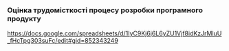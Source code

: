 ### Оцінка трудомісткості процесу розробки програмного продукту

https://docs.google.com/spreadsheets/d/1IyC9Kj6j6L6yZU1Vjf8idKzJrMluU_fHcTpg303suFc/edit#gid=852343249
